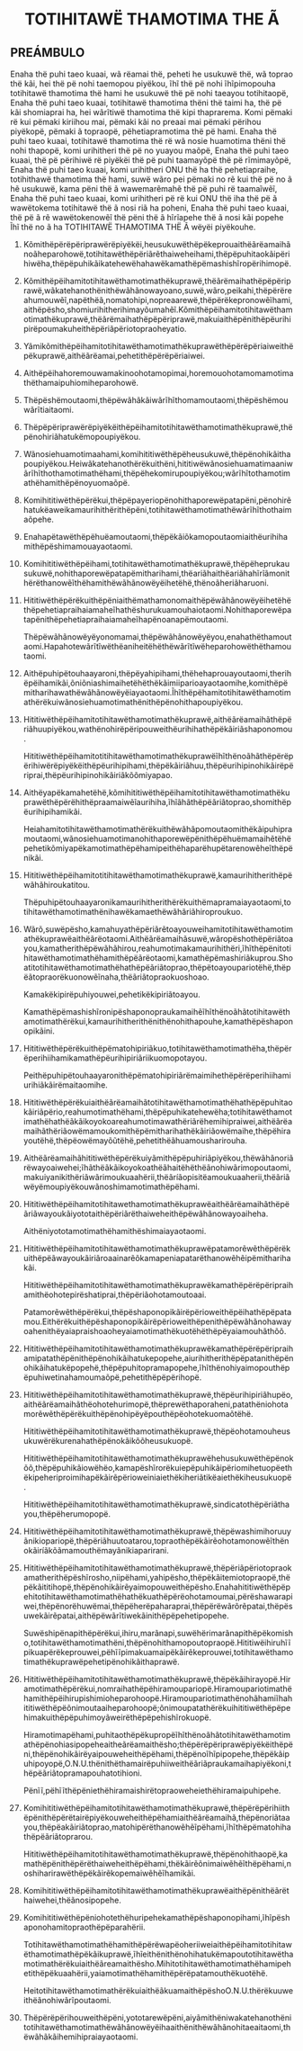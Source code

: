 <h1 align='center'>TOTIHITAWË THAMOTIMA THE Ã</h1>
<h2>PREÁMBULO</h2>
<p>Enaha thë puhi taeo kuaai, wã rëamai thë, peheti he usukuwë thë, wã toprao thë kãi, hei thë pë nohi taemopou piyëkou, ĩhĩ thë pë nohi ĩhĩpimopouha totihitawë thamotima thë hami he usukuwë thë pë nohi taeayou totihitaopë,
Enaha thë puhi taeo kuaai, totihitawë thamotima thëni thë taimi ha, thë pë kãi shomiaprai ha, hei wãrĩtiwë thamotima thë kipi thaprarema. Komi pëmaki rë kui pëmaki kiriihou mai, pëmaki kãi no preaai mai pëmaki përihou piyëkopë, pëmaki ã topraopë, pëhetiapramotima thë pë hami.
Enaha thë puhi taeo kuaai, totihitawë thamotima thë rë wã nosie huamotima thëni thë nohi thapopë, komi urihitheri thë pë no yuayou maõpë,
Enaha thë puhi taeo kuaai, thë pë përihiwë rë piyëkëi thë pë puhi taamayõpë thë pë rĩmimayõpë,
Enaha thë puhi taeo kuaai, komi urihitheri ONU thë ha thë pehetiapraihe, totihithawë thamotima thë hami, suwë wãro pei pëmaki no rẽ kui thë pë no ã hẽ usukuwë, kama pëni thë ã wawemarẽmahẽ thë pë puhi rë taamaĩwẽĩ,
Enaha thë puhi taeo kuaai, komi urihitheri pë rë kui ONU thë iha thë pë ã wawëtokema totihitawë thë ã nosi riã ha poheni,
Enaha thë puhi taeo kuaai, thë pë ã rẽ wawëtokenowẽĩ thë pëni thë ã hĩrĩapehe thë ã nosi kãi popehe
Ĩhĩ thë no ã ha TOTIHITAWË THAMOTIMA THË Ã wëyëi piyëkouhe.</p>
<ol>
  <li>
    <p>Kõmithëpërëpëriprawërëpiyëkëi,heusukuwëthëpëkeprouaithëãrëamaihãnoãheparohowë,totihitawëthëpëriãrẽthaiweheihami,thëpëpuhitaokãipërihiwëha,thëpëpuhikãikatehewëhahawëkamathëpëmashishĩropërihimopë.</p>
  </li>
  <li>
    <p>Kõmithëpëihamitotihitawëthamotimathëkuprawë,thëãrëmaihathëpëpëriprawë,wãkatehanothënithëwãhãnowayoano,suwë,wãro,peikahi,thëpërëreahumouwẽĩ,napëthëã,nomatohipi,nopreaarewë,thëpërëkepronowẽĩhami,aithëpësho,shomiurihitherihimayõumahẽĩ.Kõmithëpëihamitotihitawëthamotimathëkuprawë,thëãrëmaihathëpëpëriprawë,makuiaithëpënithëpëurihipirëpoumakuheithëpëriãpëriotopraoheyatio.</p>
  </li>
  <li>
    <p>Yãmikõmithëpëihamitotihitawëthamotimathëkuprawëthëpërëpëriaiweithëpëkuprawë,aithëãrëamai,pehetithëpërëpëriaiwei.</p>
  </li>
  <li>
    <p>Aithëpëihahoremouwamakinoohotamopimai,horemouohotamomamotimathëthamaipuhiomiheparohowë.</p>
  </li>
  <li>
    <p>Thëpëshëmoutaomi,thëpëwãhãkãiwãrĩhĩthomamoutaomi,thëpëshëmouwãrĩtiaitaomi.</p>
  </li>
  <li>
    <p>Thëpëpëriprawërëpiyëkëithëpëihamitotihitawëthamotimathëkuprawë,thëpënohiriãhatukëmopoupiyëkou.</p>
  </li>
  <li>
    <p>Wãnosiehuamotimaahami,komihititiwëthëpëheusukuwë,thëpënohikãithapoupiyëkou.Heiwãkatehanothërëkuithëni,hititiwëwãnosiehuamatimaaniwãrĩhĩthothamotimathëhami,thëpëhekomirupoupiyëkou;wãrĩhĩtothamotimathëhamithëpënoyuomaõpë.</p>
  </li>
  <li>
    <p>Komihititiwëthëpërëkui,thëpëpayeriopënohithaporewëpatapëni,pënohirẽhatukëaweikamaurihithërithëpëni,totihitawëthamotimathëwãrĩhĩthothaimaõpehe.</p>
  </li>
  <li>
    <p>Enahapëtawëthëpëhuëamoutaomi,thëpëkãiõkamopoutaomiaithëurihihamithëpëshimamouayaotaomi.</p>
  </li>
  <li>
    <p>Komihititiwëthëpëihami,totihitawëthamotimathëkuprawë,thëpëheprukausukuwë,nohithaporewëpatapëmitharihami,thëariãhaithëariãhahĩrĩãmonithërëthanowẽĩthëhamithëwãhãnowëyëihetëhë,thënoãheriãharuoni.</p>
  </li>
  <li>
    <p>Hititiwëthëpërëkuithëpëniaithëmathamonomaithëpëwãhãnowëyëihetëhëthëpehetiapraihaiamaheĩhathëshurukuamouhaiotaomi.Nohithaporewëpatapënithëpehetiapraihaiamaheĩhapënoanapëmoutaomi.</p>
    <p>Thëpëwãhãnowëyëyonomamai,thëpëwãhãnowëyëyou,enahathëthamoutaomi.Hapahotewãrĩtĩwëthëaniheitëhëthëwãrĩtĩwëheparohowëthëthamoutaomi.</p>
  </li>
  <li>
    <p>Aithëpuhipëtouhaayaroni,thëpëyahipihami,thëhehaprouayoutaomi,therihëpëihamikãi,õniõniashimaihetëhëthëkãimiiparioayaotaomihe,komithëpëmitharihawathëwãhãnowëyëiayaotaomi.Ĩhĩthëpëhamitotihitawëthamotimathërëkuiwãnosiehuamotimathënithëpënohithapoupiyëkou.</p>
  </li>
  <li>
    <p>Hititiwëthëpëihamitotihitawëthamotimathëkuprawë,aithëãrëamaihãthëpëriãhuupiyëkou,wathënohirëpëripouweithëurihihathëpëkãiriãshaponomou.</p>
    <p>Hititiwëthëpëihamitotitihitawëthamotimathëkuprawëĩhĩthënoãhãthëpërëpërihiwërëpiyëkëithëpëurihipihami,thëpëkãiriãhuu,thëpëurihipinohikãirëpëriprai,thëpëurihipinohikãiriãkõõmiyapao.</p>
  </li>
  <li>
    <p>Aithëyapëkamahetëhë,kõmihititiwëthëpëihamitotihitawëthamotimathëkuprawëthëpërëhithëpraamaiwẽĩaurihiha,ĩhĩãhãthëpëãriãtoprao,shomithëpëurihipihamikãi.</p>
    <p>Heiahamitotihitawëthamotimathërëkuithëwãhãpomoutaomithëkãipuhipramoutaomi,wãnosiehuamotimanohithaporewëpënithëpëhuëmamaihẽtëhëpehetikõmiyapëkamotimathëpëhamipeithëhaparëhupëtarenowẽheĩthëpënikãi.</p>
  </li>
  <li>
    <p>Hititiwëthëpëihamitotitihitawëthamotimathëkuprawë,kamaurihitherithëpëwãhãhiroukatitou.</p>
    <p>Thëpuhipëtouhaayaronikamaurihitherithërëkuithëmapramaiayaotaomi,totihitawëthamotimathënihawëkamaethëwãhãriãhiroproukuo.</p>
  </li>
  <li>
    <p>Wãrõ,suwëpësho,kamahuyathëpëriãrẽtoayouweihamitotihitawëthamotimathëkuprawëaithëãrëotaomi.Aithëãrëamaihãsuwë,wãropëshothëpëriãtoayou,kamatherithëpëwãhãhirou,reahumotimakamaurihithëri,ĩhĩthëpënitotihitawëthamotimathëhamithëpëãrëotaomi,kamathëpëmashiriãkuprou.Shoatitotihitawëthamotimathëhathëpëãriãtoprao,thëpëtoayoupariotëhë,thëpëãtopraorëkuonowẽĩnaha,thëãriãtopraokuoshoao.</p>
    <p>Kamakëkipirëpuhiyouwei,pehetikëkipiriãtoayou.</p>
    <p>Kamathëpëmashishĩronipëshaponopraukamaihẽĩhĩthënoãhãtotihitawëthamotimathërëkui,kamaurihitherithënithënohithapouhe,kamathëpëshaponopikãini.</p>
  </li>
  <li>
    <p>Hititiwëthëpërëkuithëpëmatohipiriãkuo,totihitawëthamotimathëha,thëpërëperihiihamikamathëpëurihipiriãriikuomopotayou.</p>
    <p>Peithëpuhipëtouhaayaronithëpëmatohipiriãrëmaimihethëpërëperihiihamiurihiãkãirëmaitaomihe.</p>
  </li>
  <li>
    <p>Hititiwëthëpërëkuiaithëãrëamaihãtotihitawëthamotimathëhathëpëpuhitaokãiriãpërio,reahumotimathëhami,thëpëpuhikatehewëha;totihitawëthamotimathëhathëãkãikoyokoareahumotimawathëriãrëhemihipraiwei,aithëãrëamaihãthëriãowëmamoukomithëpëmitharihathëkãiriãowëmaihe,thëpëhirayoutëhë,thëpëowëmayõũtëhë,pehetithëãhuamousharirouha.</p>
  </li>
  <li>
    <p>Aithëãrëamaihãhititiwëthëpërëkuiyãmithëpëpuhiriãpiyëkou,thëwãhãnoriãrëwayoaiwehei;ĩhãthëãkãikoyokoathëãhaitëhëthëãnohiwãrimopoutaomi,makuiyanikithëriãwãrimoukuaahërii,thëãríãopisitëamoukuaaherii,thëãriãwëyëmoupiyëkouwãnoshimamotimathëpëhami.</p>
  </li>
  <li>
    <p>Hititiwëthëpëihamitotihitawethamotimathëkuprawëaithëãrëamaihãthëpëãriãwayoukãiyototaithëpëriãrëthaiweheithëpëwãhãnowayoaiheha.</p>
    <p>Aithëniyototamotimathëhamithëshimaiayaotaomi.</p>
  </li>
  <li>
    <p>Hititiwëthëpëihamitotihitawëthamotimathëkuprawëpatamorẽwẽthëpërëkuithëpëãwayoukãiriãroaainarẽõkamapeniapatarëthanowẽhẽipëmitharihakãi.</p>
    <p>Hititiwëthëpëihamitotihitawëthamotimathëkuprawëkamathëpërëpëripraihamithëohotepirëshatiprai,thëpëriãohotamoutoaai.</p>
    <p>Patamorẽwẽthëpërëkui,thëpëshaponopikãirëpërioweithëpëihathëpëpatamou.Eithërëkuithëpëshaponopikãirëpërioweithëpenithëpëwãhãnohawayoahenithëyaiapraishoaoheyaiamotimathëkuotëhëthëpëyaiamouhãthõõ.</p>
  </li>
  <li>
    <p>Hititiwëthëpëihamitotihitawëthamotimathëkuprawëkamathëpërëpëripraihamipatathëpënithëpënohikãihatukepopehe,aiurihitherithëpëpatanithëpënohikãihatukëpopehë,thëpëpuhitopramapopehe,ĩhĩthënohiyaimopouthëpëpuhiwetinahamoumaõpë,pehetithëpëpërihopë.</p>
  </li>
  <li>
    <p>Hititiwëthëpëihamitotihitawëthamotimathëkuprawë,thëpëurihipiriãhupëo,aithëãrëamaihãthëohotehurimopë,thëprewëthaporaheni,patathëniohotamorẽwẽthëpërëkuithëpënohipëyëpouthëpëohotekuomaõtëhë.</p>
    <p>Hititiwëthëpëihamitotihitawëthamotimathëkuprawë,thëpëohotamouheusukuwërëkurenahathëpënokãikõõheusukuopë.</p>
    <p>Hititiwëthëpëihamitotihitawëthamotimathëkuprawëhehusukuwëthëpënokõõ,thëpëpuhikãiowëhëo,kamapëshĩrorëkuiepëpuhikãipëriomihetuopëethëkipeheriproimihapëkãirẽpërioweiniaiethëkiheriãtikëaiethëkiheusukuopë.</p>
    <p>Hititiwëthëpëihamitotihitawëthamotimathëkuprawë,sindicatothëpëriãthayou,thëpëherumopopë.</p>
  </li>
  <li>
    <p>Hititiwëthëpëihamitotihitawëthamotimathëkuprawë,thëpëwashimihoruuyãnikiopariopë,thëpëriãhuutoatarou,topraothëpëkãirẽohotamonowẽĩthënokãiríãkõãmamouthëmayãnikiaparirani.</p>
  </li>
  <li>
    <p>Hititiwëthëpëihamitotihitawëthamotimathëkuprawë,thëpëriãpëriotopraokamatherithëpëshĩrosho,niipëhami,yahipësho,thëpëkãitemiotopraopë,thëpëkãititihopë,thëpënohikãirẽyaimopouweithëpësho.Enahahititiwëthëpëpehitotihitawëthamotimathëhathëkuathëpërëohotamoumai,përëshawarapiwei,thëpënorëhuwëmai,thëpëherëpaharaprai,thëpërëwãrõrẽpatai,thëpësuwekãirẽpatai,aithëpëwãrĩtiwekãinithëpëpehetipopehe.</p>
    <p>Suwëshipënapithëpërëkui,ihiru,marãnapi,suwëhërimarãnapithëpëkomisho,totihitawëthamotimathëni,thëpënohithamopoutopraopë.Hititiwëihiruhĩĩpikuapërëkeprouwei,pëhĩĩpimakuamaipëkãirẽkeprouwei,totihitawëthamotimathëkuprawëpehetipënohikãithaprawë.</p>
  </li>
  <li>
    <p>Hititiwëthëpëihamitotihitawëthamotimathëkuprawë,thëpëkãihirayopë.Hiramotimathëpërëkui,nomraihathëpëhiramoupariopë.Hiramoupariotimathëhamithëpëihirupishimioheparohoopë.Hiramoupariotimathënohãhamiĩhahititiwëthëpëõnimoutaaiheparohoopë;õnimoupatathërëkuihititiwëthëpëpehimakuithëpëpuhimoyãweirëthëpëpehishĩrokuopë.</p>
    <p>Hiramotimapëhami,puhitaothëpëkupropëĩhĩthënoãhãtotihitawëthamotimathëpënohiasipopeheaitheãrëamaithësho;thëpërëpëriprawëpiyëkëithëpëni,thëpënohikãirëyaipouweheithëpëhami,thëpënoĩhĩpipopehe,thëpëkãipuhipoyopë,O.N.U.thënithëthamairëpuhiiweithëãriãpraukamaihapiyëkoni,thëpëãriãtopramapouhatotihioni.</p>
    <p>Pënĩĩ,pëhĩĩthëpëniethëhiramaishirëtopraoweheiethëhiramaipuhipehe.</p>
  </li>
  <li>
    <p>Komihititiwëthëpëihamitotihitawëthamotimathëkuprawë,thëpërëpërihiithëpënithëpërëtairëpiyëkouweheithëpëhamiaithëãrëamaihã,thëpënoriãtaayou,thëpëakãiriãtoprao,matohipërëthanowẽhẽĩpëhami,ĩhĩthëpëmatohihathëpëãriãtoprarou.</p>
    <p>Hititiwëthëpëihamitotihitawëthamotimathëkuprawë,thëpënohithaopë,kamathëpënithëpërëthaiweheithëpëhami,thëkãirẽõnimaiwẽhẽĩthëpëhami,noshiharirawëthëpëkãirẽkopemaiwẽhẽĩhamikãi.</p>
  </li>
  <li>
    <p>Komihititiwëthëpëihamitotihitawëthamotimathëkuprawëaithëpënithëãrëthaiwehei,thëãnosipopehe.</p>
  </li>
  <li>
    <p>Komihititiwëthëpëniohotethëhuripehekamathëpëshaponopihami,ĩhĩpëshaponohamitopraothëpëparahërii.</p>
    <p>Totihitawëthamotimathëhamithëpërëwapëoheriiweiaithëpëihamitotihitawëthamotimathëpëkãikuprawë,ĩhĩeithënithënohihatukëmapoutotihitawëthamotimathërëkuiaithëãreamaithësho.Mihitotihitawëthamotimathëhamipehetithëpëkuaahërii,yaiamotimathëhamithëpërëpatamouthëkuotëhë.</p>
    <p>HeitotihitawëthamotimathërëkuiaithëãkuamaithëpëshoO.N.U.thërëkuuweithëãnohiwãrĩpoutaomi.</p>
  </li>
  <li>
    <p>Thëpërëpërihouweithëpëni,yototarewëpëni,aiyãmithëniwakatehanothënitotihitawëthamotimathëwãhãnowëyëihaaithënithëwãhãnohitaeaitaomi,thëwãhãkãihemihipraiayaotaomi.</p>
  </li>
</ol>